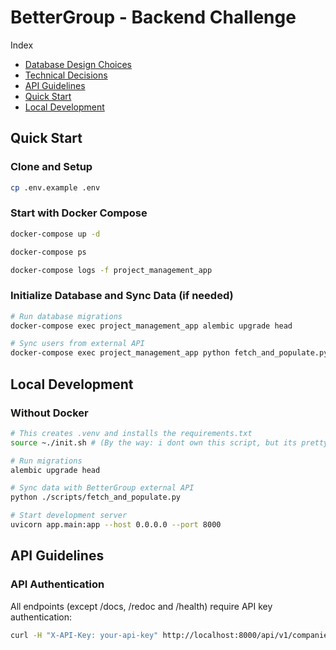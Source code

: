 # BetterGroup - Backend Challenge

Index
- [Database Design Choices](/docs/db-diagram.md)
- [Technical Decisions](/docs/technical-decisions.md)
- [API Guidelines](#api-guidelines)
- [Quick Start](#quick-start)
- [Local Development](#local-development)

## Quick Start

### Clone and Setup

```bash
cp .env.example .env
```

### Start with Docker Compose
```bash
docker-compose up -d

docker-compose ps

docker-compose logs -f project_management_app
```

###  Initialize Database and Sync Data (if needed)
```bash
# Run database migrations
docker-compose exec project_management_app alembic upgrade head

# Sync users from external API
docker-compose exec project_management_app python fetch_and_populate.py
```


## Local Development
### Without Docker
```bash
# This creates .venv and installs the requirements.txt
source ~./init.sh # (By the way: i dont own this script, but its pretty helpful)

# Run migrations
alembic upgrade head

# Sync data with BetterGroup external API
python ./scripts/fetch_and_populate.py

# Start development server
uvicorn app.main:app --host 0.0.0.0 --port 8000
```
## API Guidelines

### API Authentication
All endpoints (except /docs, /redoc and /health) require API key authentication:
```bash
curl -H "X-API-Key: your-api-key" http://localhost:8000/api/v1/companies
```